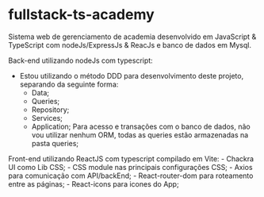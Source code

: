 # fullstack-ts-academy
Sistema web de gerenciamento de academia desenvolvido em JavaScript & TypeScript com nodeJs/ExpressJs & ReacJs e banco de dados em Mysql.

Back-end utilizando nodeJs com typescript:
  - Estou utilizando o método DDD para desenvolvimento deste projeto, separando da seguinte forma:
      - Data;
      - Queries;
      - Repository;
      - Services;
      - Application;
Para acesso e transações com o banco de dados, não vou utilizar nenhum ORM, todas as queries estão armazenadas na pasta queries;


Front-end utilizando ReactJS com typescript compilado em Vite:
      - Chackra UI como Lib CSS;
      - CSS module nas principais configurações CSS;
      - Axios para comunicação com API/backEnd;
      - React-router-dom para roteamento entre as páginas;
      - React-icons para icones do App;


    

